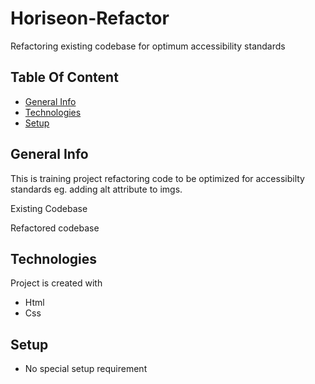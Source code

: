 # Horiseon-Refactor
Refactoring existing codebase for optimum accessibility standards

## Table Of Content
* [General Info](#general-info)
* [Technologies](#technologies)
* [Setup](*setup)

## General Info
This is training project refactoring code to be optimized for accessibilty standards
eg. adding alt attribute to imgs.

Existing Codebase


Refactored codebase



## Technologies
Project is created with 
* Html
* Css

## Setup
* No special setup requirement
